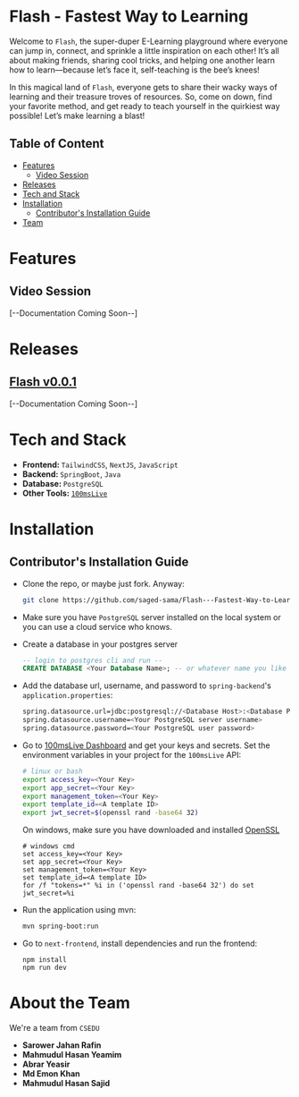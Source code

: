 # Flash - Fastest Way to Learning

Welcome to `Flash`, the super-duper E-Learning playground where everyone can jump in, connect, and sprinkle a little inspiration on each other! It’s all about making friends, sharing cool tricks, and helping one another learn how to learn—because let’s face it, self-teaching is the bee’s knees!

In this magical land of `Flash`, everyone gets to share their wacky ways of learning and their treasure troves of resources. So, come on down, find your favorite method, and get ready to teach yourself in the quirkiest way possible! Let’s make learning a blast!

## Table of Content
- [Features](#features)
    - [Video Session](#video-session)
- [Releases](#releases)
- [Tech and Stack](#tech-and-stack)
- [Installation](#installation)
    - [Contributor's Installation Guide](#contributors-installation-guide)
- [Team](#team)

# Features

## Video Session
[--Documentation Coming Soon--]

# Releases
## [Flash v0.0.1](#fast-v001)
[--Documentation Coming Soon--]

# Tech and Stack
- <b>Frontend: </b> `TailwindCSS`, `NextJS`, `JavaScript`
- <b>Backend: </b> `SpringBoot`, `Java`
- <b>Database: </b> `PostgreSQL`
- <b>Other Tools: </b> [`100msLive`](https://dashboard.100ms.live/developer)

# Installation

## Contributor's Installation Guide

- Clone the repo, or maybe just fork. Anyway:
    ```bash
    git clone https://github.com/saged-sama/Flash---Fastest-Way-to-Learn.git
    ```
- Make sure you have `PostgreSQL` server installed on the local system or you can use a cloud service who knows.
- Create a database in your postgres server
    ```sql
    -- login to postgres cli and run --
    CREATE DATABASE <Your Database Name>; -- or whatever name you like
    ```
- Add the database url, username, and password to `spring-backend`'s `application.properties`:
    ```bash
    spring.datasource.url=jdbc:postgresql://<Database Host>:<Database Port>/<Your Database Name>
    spring.datasource.username=<Your PostgreSQL server username>
    spring.datasource.password=<Your PostgreSQL user password>
    ```
- Go to [100msLive Dashboard](https://dashboard.100ms.live/developer) and get your keys and secrets. Set the environment variables in your project for the `100msLive` API:

    ```bash
    # linux or bash
    export access_key=<Your Key>
    export app_secret=<Your Key>
    export management_token=<Your Key>
    export template_id=<A template ID>
    export jwt_secret=$(openssl rand -base64 32)
    ```
    
    On windows, make sure you have downloaded and installed [OpenSSL](https://slproweb.com/products/Win32OpenSSL.html)
    ```
    # windows cmd
    set access_key=<Your Key>
    set app_secret=<Your Key>
    set management_token=<Your Key>
    set template_id=<A template ID>
    for /f "tokens=*" %i in ('openssl rand -base64 32') do set jwt_secret=%i
    ```
- Run the application using mvn:
    ```bash
    mvn spring-boot:run
    ```
- Go to `next-frontend`, install dependencies and run the frontend:
    ```
    npm install
    npm run dev
    ```

# About the Team

We're a team from `CSEDU`

 - <b>Sarower Jahan Rafin</b>
 - <b>Mahmudul Hasan Yeamim</b>
 - <b>Abrar Yeasir</b>
 - <b>Md Emon Khan</b>
 - <b>Mahmudul Hasan Sajid</b> 